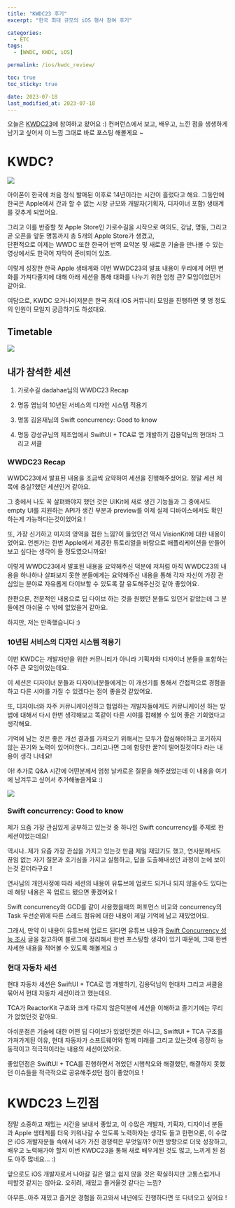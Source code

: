 ```yaml
---
title: "KWDC23 후기"
excerpt: "한국 최대 규모의 iOS 행사 참여 후기"

categories:
  - ETC
tags:
  - [WWDC, KWDC, iOS]

permalink: /ios/kwdc_review/

toc: true
toc_sticky: true

date: 2023-07-18
last_modified_at: 2023-07-18
---
```


오늘은 [KWDC23](https://kwdc.dev/)에 참여하고 왔어요 :)
컨퍼런스에서 보고, 배우고, 느낀 점을 생생하게 남기고 싶어서
이 느낌 그대로 바로 포스팅 해볼게요 ~

# KWDC?

![](https://velog.velcdn.com/images/textobey/post/594506df-115f-4dea-bc28-87dbeef21c62/image.png)

아이폰이 한국에 처음 정식 발매된 이후로 14년이라는 시간이 흘렀다고 해요.
그동안에 한국은 Apple에서 간과 할 수 없는 시장 규모와
개발자(기획자, 디자이너 포함) 생태계를 갖추게 되었어요.

그리고 이를 반증할 첫 Apple Store인 가로수길을 시작으로 여의도, 강남, 명동, 그리고 곧 오픈을 앞둔 명동까지 총 5개의 Apple Store가 생겼고,  
단편적으로 이제는 WWDC 또한 한국어 번역 요약본 및
새로운 기술을 만나볼 수 있는 영상에서도 한국어 자막이 준비되어 있죠.

이렇게 성장한 한국 Apple 생태계와 이번 WWDC23의 발표 내용이
우리에게 어떤 변화를 가져다줄지에 대해 아래 세션을 통해
대화를 나누기 위한 엄청 큰? 모임이었던거 같아요.

여담으로, KWDC 오거나이저분은 한국 최대 iOS 커뮤니티 모임을 진행하면 몇 명 정도의 인원이 모일지 궁금하기도 하셨대요.

## Timetable

![](https://velog.velcdn.com/images/textobey/post/4cbb430b-a8ef-4045-8b81-264b1b709352/image.png)

## 내가 참석한 세션

1. 가로수길
dadahae님의 WWDC23 Recap

2. 명동
엽님의 10년된 서비스의 디자인 시스템 적용기

3. 명동
김윤재님의 Swift concurrency: Good to know

4. 명동
강성규님의 제조업에서 SwiftUI + TCA로 앱 개발하기
김용덕님의 현대차 그리고 셔클

### WWDC23 Recap

WWDC23에서 발표된 내용을 조금씩 요약하여 세션을 진행해주셨어요.
정말 세션 제목에 충실?했던 세션인거 같아요.

그 중에서 나도 꼭 살펴봐야지 했던 것은 UIKit에 새로 생긴 기능들과 그 중에서도 empty UI를 지원하는 API가 생긴 부분과 preview를 이제 실제 디바이스에서도 확인하는게 가능하다는것이었어요 !

또, 가장 신기하고 미지의 영역을 접한 느낌?이 들었던건
역시 VisionKit에 대한 내용이었어요.
언젠가는 한번 Apple에서 제공한 튜토리얼을 바탕으로
애플리케이션을 만들어보고 싶다는 생각이 들 정도였으니까요!

이렇게 WWDC23에서 발표된 내용을 요약해주신 덕분에
저처럼 아직 WWDC23의 내용을 하나하나 살펴보지 못한 분들에게는
요약해주신 내용을 통해 각자 자신이 가장 관심있는 분야로
자유롭게 다이브할 수 있도록 잘 유도해주신것 같아 좋았어요.

한편으론, 전문적인 내용으로 딥 다이브 하는 것을
원했던 분들도 있던거 같았는데 그 분들에겐 아쉬울 수 밖에
없었을거 같아요.

하지만, 저는 만족했습니다 :)

### 10년된 서비스의 디자인 시스템 적용기

이번 KWDC는 개발자만을 위한 커뮤니티가 아니라
기획자와 디자이너 분들을 포함하는 아주 큰 모임이었는데요.

이 세션은 디자이너 분들과 디자이너분들에게는
이 개선기를 통해서 간접적으로 경험을 하고
다른 시야를 가질 수 있겠다는 점이 좋을것 같았어요.

또, 디자이너와 자주 커뮤니케이션하고 협업하는 개발자들에게도
커뮤니케이션 하는 방법에 대해서 다시 한번 생각해보고
똑같이 다른 시야를 접해볼 수 있어 좋은 기회였다고 생각해요.

기억에 남는 것은 좋은 개선 결과를 가져오기 위해서는 모두가 합심해야하고 포기하지 않는 끈기와 노력이 있어야한다..
그리고나면 그에 합당한 꿀?이 떨어질것이다 라는 내용이 생각 나네요!

아! 추가로 Q&A 시간에 어떤분께서 엄청 날카로운 질문을 해주셨었는데
이 내용을 여기에 남겨두고 싶어서 추가해놓을게요 :)

![](https://velog.velcdn.com/images/textobey/post/49c2f1e1-8cf5-4785-843a-6287ad408d5a/image.png)



### Swift concurrency: Good to know

제가 요즘 가장 관심있게 공부하고 있는것 중 하나인
Swift concurrency를 주제로 한 세션이었는데요!

역시나..제가 요즘 가장 관심을 가지고 있는것 만큼
제일 재밌기도 했고, 연사분께서도 끊임 없는 자기 질문과
호기심을 가지고 실험하고, 답을 도출해내셨던 과정이
눈에 보이는것 같더라구요 !

연사님의 개인사정에 따라 세션의 내용이 유튜브에 업로드 되거나
되지 않을수도 있다는데 해당 내용은 꼭 업로드 됐으면 좋겠어요 !

Swift concurrency와 GCD를 같이 사용했을때의 퍼포먼스 비교와
concurrency의 Task 우선순위에 따른 스레드 점유에 대한 내용이 제일 기억에 남고 재밌었어요.

그래서, 만약 이 내용이 유튜브에 업로드 된다면
유튜브 내용과 [Swift Concurrency 성능 조사](https://engineering.linecorp.com/ko/blog/about-swift-concurrency-performance) 글을 참고하여
블로그에 정리해서 한번 포스팅할 생각이 있기 때문에,
그때 한번 자세한 내용을 적어볼 수 있도록 해볼게요 :)



### 현대 자동차 세션

현대 자동차 세션은 SwiftUI + TCA로 앱 개발하기, 김용덕님의 현대차 그리고 셔클을 묶어서 현대 자동차 세션이라고 했는데요.

TCA가 ReactorKit 구조와 크게 다르지 않은덕분에
세션을 이해하고 즐기기에는 무리가 없었던것 같아요.

아쉬운점은 기술에 대한 어떤 딥 다이브가 있었던것은 아니고,
SwiftUI + TCA 구조를 가져가게된 이유,
현대 자동차가 소프트웨어와 함께 미래를 그리고 있는것에
굉장히 능동적이고 적극적이라는 내용의 세션이었어요.

좋았던점은 SwiftUI + TCA를 진행하면서 겪었던
시행착오와 해결했던, 해결하지 못했던 이슈들을 적극적으로
공유해주셨던 점이 좋았어요 !

# KWDC23 느낀점

정말 소중하고 재밌는 시간을 보내서 좋았고,
이 수많은 개발자, 기획자, 디자이너 분들과 Apple 생태계를
더욱 키워나갈 수 있도록 노력하자는 생각도 들고
한편으론, 이 수많은 iOS 개발자분들 속에서 내가 가진
경쟁력은 무엇일까? 어떤 방향으로 더욱 성장하고, 배우고
노력해가야 할지 이번 KWDC23을 통해 새로 배우게된 것도 많고,
느끼게 된 점도 아주 많네요... :)

앞으로도 iOS 개발자로서 나아갈 길은 멀고 쉽지 않을 것은 확실하지만
고통스럽거나 피할것 같지는 않아요.
오히려, 재밌고 즐거울것 같다는 느낌?

아무튼..아주 재밌고 즐거운 경험을 하고와서
내년에도 진행하다면 또 다녀오고 싶어요 !
